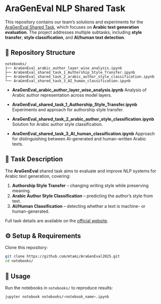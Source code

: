 # AraGenEval NLP Shared Task

This repository contains our team’s solutions and experiments for the [AraGenEval Shared Task](https://ezzini.github.io/AraGenEval/), which focuses on **Arabic text generation evaluation**.
The project addresses multiple subtasks, including **style transfer**, **style classification**, and **AI/human text detection**.

## 📂 Repository Structure

```
notebooks/
├── AraGenEval_arabic_author_layer_wise_analysis.ipynb
├── AraGenEval_shared_task_1_Authorship_Style_Transfer.ipynb
├── AraGenEval_shared_task_2_arabic_author_style_classification.ipynb
└── AraGenEval_shared_task_3_AI_human_classification.ipynb
```

* **AraGenEval\_arabic\_author\_layer\_wise\_analysis.ipynb**
  Analysis of Arabic author representation across model layers.

* **AraGenEval\_shared\_task\_1\_Authorship\_Style\_Transfer.ipynb**
  Experiments and approach for authorship style transfer.

* **AraGenEval\_shared\_task\_2\_arabic\_author\_style\_classification.ipynb**
  Solution for Arabic author style classification.

* **AraGenEval\_shared\_task\_3\_AI\_human\_classification.ipynb**
  Approach for distinguishing between AI-generated and human-written Arabic texts.

## 📝 Task Description

The **AraGenEval** shared task aims to evaluate and improve NLP systems for Arabic text generation, covering:

1. **Authorship Style Transfer** – changing writing style while preserving meaning.
2. **Arabic Author Style Classification** – predicting the author’s style from text.
3. **AI/Human Classification** – detecting whether a text is machine- or human-generated.

Full task details are available on the [official website](https://ezzini.github.io/AraGenEval/).

## ⚙️ Setup & Requirements

Clone this repository:

```bash
git clone https://github.com/mtami/AraGenEval2025.git
cd notebooks/
```



## 🚀 Usage

Run the notebooks in `notebooks/` to reproduce results:

```bash
jupyter notebook notebooks/<notebook_name>.ipynb
```
